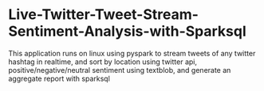 # Live-Twitter-Tweet-Stream-Sentiment-Analysis-with-Sparksql
This application runs on linux using pyspark to stream tweets of any twitter hashtag in realtime, and sort by location using twitter api, positive/negative/neutral sentiment using textblob, and generate an aggregate report with sparksql
